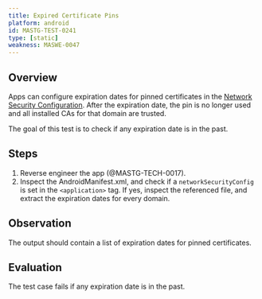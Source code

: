 ```yaml
---
title: Expired Certificate Pins
platform: android
id: MASTG-TEST-0241
type: [static]
weakness: MASWE-0047
---
```


## Overview

Apps can configure expiration dates for pinned certificates in the [Network Security Configuration]("../../../Document/0x05g-Testing-Network-Communication.md#certificate-pinning"). After the expiration date, the pin is no longer used and all installed CAs for that domain are trusted.

The goal of this test is to check if any expiration date is in the past.

## Steps

1. Reverse engineer the app (@MASTG-TECH-0017).
2. Inspect the AndroidManifest.xml, and check if a `networkSecurityConfig` is set in the `<application>` tag. If yes, inspect the referenced file, and extract the expiration dates for every domain.

## Observation

The output should contain a list of expiration dates for pinned certificates.

## Evaluation

The test case fails if any expiration date is in the past.
